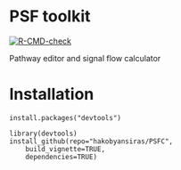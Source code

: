 # PSF toolkit

<!-- badges: start -->
[![R-CMD-check](https://github.com/hakobyansiras/PSFC/workflows/R-CMD-check/badge.svg)](https://github.com/hakobyansiras/PSFC/actions)
<!-- badges: end -->

Pathway editor and signal flow calculator

# Installation

```
install.packages("devtools")

library(devtools)
install_github(repo="hakobyansiras/PSFC",
    build_vignette=TRUE,
    dependencies=TRUE)
```
